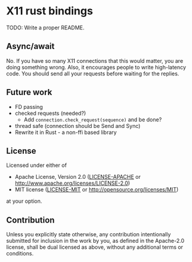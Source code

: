 # X11 rust bindings

TODO: Write a proper README.

## Async/await

No. If you have so many X11 connections that this would matter, you are doing
something wrong. Also, it encourages people to write high-latency code. You
should send all your requests before waiting for the replies.

## Future work

- FD passing
- checked requests (needed?)
  - Add `connection.check_request(sequence)` and be done?
- thread safe (connection should be Send and Sync)
- Rewrite it in Rust - a non-ffi based library

## License

Licensed under either of

 * Apache License, Version 2.0
   ([LICENSE-APACHE](LICENSE-APACHE) or http://www.apache.org/licenses/LICENSE-2.0)
 * MIT license
   ([LICENSE-MIT](LICENSE-MIT) or http://opensource.org/licenses/MIT)

at your option.

## Contribution

Unless you explicitly state otherwise, any contribution intentionally submitted
for inclusion in the work by you, as defined in the Apache-2.0 license, shall be
dual licensed as above, without any additional terms or conditions.
